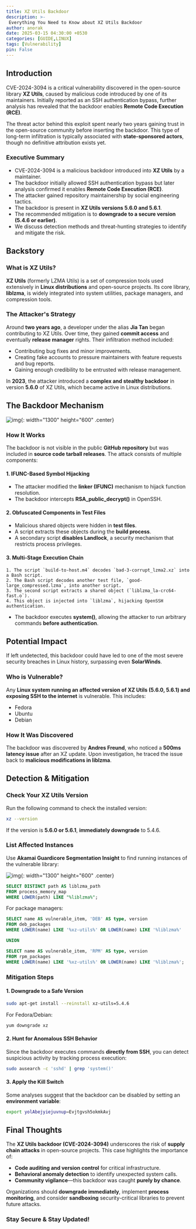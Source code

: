 ```yaml
--- 
title: XZ Utils Backdoor 
description: >-
 Everything You Need to Know about XZ Utils Backdoor
author: anorak
date: 2025-03-15 04:30:00 +0530
categories: [GUIDE,LINUX]
tags: [Vulnerability]
pin: False
--- 
```


## Introduction
CVE-2024-3094 is a critical vulnerability discovered in the open-source library **XZ Utils**, caused by malicious code introduced by one of its maintainers. Initially reported as an SSH authentication bypass, further analysis has revealed that the backdoor enables **Remote Code Execution (RCE)**.

The threat actor behind this exploit spent nearly two years gaining trust in the open-source community before inserting the backdoor. This type of long-term infiltration is typically associated with **state-sponsored actors**, though no definitive attribution exists yet.

### **Executive Summary**
- CVE-2024-3094 is a malicious backdoor introduced into **XZ Utils** by a maintainer.
- The backdoor initially allowed SSH authentication bypass but later analysis confirmed it enables **Remote Code Execution (RCE)**.
- The attacker gained repository maintainership by social engineering tactics.
- The backdoor is present in **XZ Utils versions 5.6.0 and 5.6.1**.
- The recommended mitigation is to **downgrade to a secure version (5.4.6 or earlier)**.
- We discuss detection methods and threat-hunting strategies to identify and mitigate the risk.

 

## **Backstory**
### What is XZ Utils?
**XZ Utils** (formerly LZMA Utils) is a set of compression tools used extensively in **Linux distributions** and open-source projects. Its core library, **liblzma**, is widely integrated into system utilities, package managers, and compression tools.

### The Attacker's Strategy
Around **two years ago**, a developer under the alias **Jia Tan** began contributing to XZ Utils. Over time, they gained **commit access** and eventually **release manager** rights. Their infiltration method included:
- Contributing bug fixes and minor improvements.
- Creating fake accounts to pressure maintainers with feature requests and bug reports.
- Gaining enough credibility to be entrusted with release management.

In **2023**, the attacker introduced a **complex and stealthy backdoor** in version **5.6.0** of XZ Utils, which became active in Linux distributions.

 

## **The Backdoor Mechanism**


![img](/assets/img/202503/30.avif){: width="1300" height="600"  .center}

### **How It Works**
The backdoor is not visible in the public **GitHub repository** but was included in **source code tarball releases**. The attack consists of multiple components:

#### **1. IFUNC-Based Symbol Hijacking**
- The attacker modified the **linker (IFUNC)** mechanism to hijack function resolution.
- The backdoor intercepts **RSA_public_decrypt()** in OpenSSH.

#### **2. Obfuscated Components in Test Files**
- Malicious shared objects were hidden in **test files**.
- A script extracts these objects during the **build process**.
- A secondary script **disables Landlock**, a security mechanism that restricts process privileges.

#### **3. Multi-Stage Execution Chain**
```plaintext
1. The script `build-to-host.m4` decodes `bad-3-corrupt_lzma2.xz` into a Bash script.
2. The Bash script decodes another test file, `good-large_compressed.lzma`, into another script.
3. The second script extracts a shared object (`liblzma_la-crc64-fast.o`).
4. This object is injected into `liblzma`, hijacking OpenSSH authentication.
```
- The backdoor executes **system()**, allowing the attacker to run arbitrary commands **before authentication**.

 

## **Potential Impact**
If left undetected, this backdoor could have led to one of the most severe security breaches in Linux history, surpassing even **SolarWinds**.

### **Who is Vulnerable?**
Any **Linux system running an affected version of XZ Utils (5.6.0, 5.6.1) and exposing SSH to the internet** is vulnerable. This includes:
- Fedora
- Ubuntu
- Debian

### **How It Was Discovered**
The backdoor was discovered by **Andres Freund**, who noticed a **500ms latency issue** after an XZ update. Upon investigation, he traced the issue back to **malicious modifications in liblzma**.

 

## **Detection & Mitigation**
### **Check Your XZ Utils Version**
Run the following command to check the installed version:
```sh
xz --version
```
If the version is **5.6.0 or 5.6.1**, **immediately downgrade** to 5.4.6.

### **List Affected Instances**

Use **Akamai Guardicore Segmentation Insight** to find running instances of the vulnerable library:

![img](/assets/img/202503/301.avif){: width="1300" height="600"  .center}

```sql
SELECT DISTINCT path AS liblzma_path
FROM process_memory_map
WHERE LOWER(path) LIKE "%liblzma%";
```
For package managers:
```sql
SELECT name AS vulnerable_item, 'DEB' AS type, version
FROM deb_packages
WHERE LOWER(name) LIKE '%xz-utils%' OR LOWER(name) LIKE '%liblzma%'

UNION

SELECT name AS vulnerable_item, 'RPM' AS type, version
FROM rpm_packages
WHERE LOWER(name) LIKE '%xz-utils%' OR LOWER(name) LIKE '%liblzma%';
```

### **Mitigation Steps**
#### **1. Downgrade to a Safe Version**
```sh
sudo apt-get install --reinstall xz-utils=5.4.6
```
For Fedora/Debian:
```sh
yum downgrade xz
```
#### **2. Hunt for Anomalous SSH Behavior**
Since the backdoor executes commands **directly from SSH**, you can detect suspicious activity by tracking process execution:
```sh
sudo ausearch -c 'sshd' | grep 'system()'
```
#### **3. Apply the Kill Switch**
Some analyses suggest that the backdoor can be disabled by setting an **environment variable**:
```sh
export yolAbejyiejuvnup=Evjtgvsh5okmkAvj
```

 

## **Final Thoughts**
The **XZ Utils backdoor (CVE-2024-3094)** underscores the risk of **supply chain attacks** in open-source projects. This case highlights the importance of:
- **Code auditing and version control** for critical infrastructure.
- **Behavioral anomaly detection** to identify unexpected system calls.
- **Community vigilance**—this backdoor was caught **purely by chance**.

Organizations should **downgrade immediately**, implement **process monitoring**, and consider **sandboxing** security-critical libraries to prevent future attacks.

### **Stay Secure & Stay Updated!**

